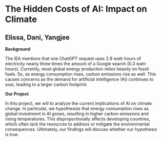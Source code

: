 # The Hidden Costs of AI: Impact on Climate
## Elissa, Dani, Yangjee

**Background**

The IEA mentions that one ChatGPT request uses 2.9 watt-hours of electricity nearly three times the amount of a Google search (0.3 watt-hours). Currently, most global energy production relies heavily on fossil fuels. So, as energy consumption rises, carbon emissions rise as well. This causes concerns as the demand for artificial intelligence (AI) continues to soar, leading to a larger carbon footprint.

**Our Project**

In this project, we will to analyze the current implications of AI on climate change. In particular, we hypothesize that energy consumption rises as global investment in AI grows, resulting in higher carbon emissions and rising temperatures. This disproportionally affects developing countries, which often lack the resources to address or mitigate the environmental consequences. Ultimately, our findings will discuss whether our hypothesis is true.
